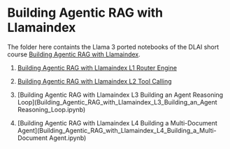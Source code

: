 # Building Agentic RAG with Llamaindex

The folder here containts the Llama 3 ported notebooks of the DLAI short course [Building Agentic RAG with Llamaindex]().

1. [Building Agentic RAG with Llamaindex L1 Router Engine](Building_Agentic_RAG_with_Llamaindex_L1_Router_Engine.ipynb)

2. [Building Agentic RAG with Llamaindex L2 Tool Calling](Building_Agentic_RAG_with_Llamaindex_L2_Tool_Calling.ipynb)

3. [Building Agentic RAG with Llamaindex L3 Building an Agent Reasoning Loop](Building_Agentic_RAG_with_Llamaindex_L3_Building_an_Agent Reasoning_Loop.ipynb)

4. [Building Agentic RAG with Llamaindex L4 Building a Multi-Document Agent](Building_Agentic_RAG_with_Llamaindex_L4_Building_a_Multi-Document Agent.ipynb)
